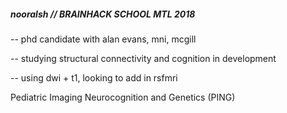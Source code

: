 ##### *nooralsh //* BRAINHACK SCHOOL MTL 2018

-- phd candidate with alan evans, mni, mcgill

-- studying structural connectivity and cognition in development

-- using dwi + t1, looking to add in rsfmri

Pediatric Imaging Neurocognition and Genetics (PING)

